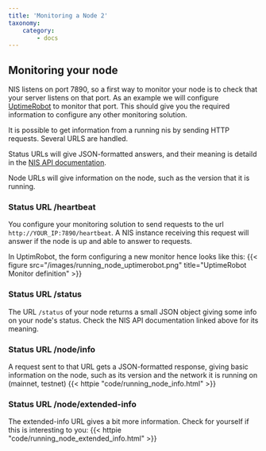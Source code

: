 ```yaml
---
title: 'Monitoring a Node 2'
taxonomy:
    category:
        - docs
---
```


## Monitoring your node

NIS listens on port 7890, so a first way to monitor your node is to check that your server listens on that port.
As an example we will configure [UptimeRobot](https://uptimerobot.com/) to monitor that port. This should give you 
the required information to configure any other monitoring solution.

It is possible to get information from a running nis by sending HTTP requests. Several URLS are handled.

Status URLs will give JSON-formatted answers, and their meaning is detaild in the [NIS API documentation](http://bob.nem.ninja/docs/#nemRequestResult).

Node URLs will give information on the node, such as the version that it is running.

### Status URL /heartbeat

You configure your monitoring solution to send requests to the url `http://YOUR_IP:7890/heartbeat`. A NIS instance 
receiving this request will answer if the node is up and able to answer to requests. 

In UptimRobot, the form configuring a new monitor hence looks like this:
{{< figure src="/images/running_node_uptimerobot.png" title="UptimeRobot Monitor definition" >}}

### Status URL /status

The URL `/status` of your node returns a small JSON object giving some info on your node's status.
Check the NIS API documentation linked above for its meaning.

### Status URL /node/info

A request sent to that URL gets a JSON-formatted response, giving basic information on the node, such as its version
and the network it is running on (mainnet, testnet)
{{< httpie "code/running_node_info.html" >}}


### Status URL /node/extended-info
The extended-info URL gives a bit more information. Check for yourself if this is interesting to you:
{{< httpie "code/running_node_extended_info.html" >}}
